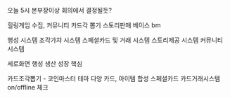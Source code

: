 오늘 5시 본부장이상 회의에서 결정될듯?

힐링게임 수집, 커뮤니티
카드각 뽑기
스토리판매 베이스 bm


행성 시스템
조각가챠 시스템
스페셜카드 및 거래 시스템
스토리제공 시스템
커뮤니티 시스템

세로화면 
행성 생산 성장 핵심

카드조각뽑기 - 코인마스터 테마 다양
카드, 아이템 합성 
스페셜카드 카드거래시스템 on/offline 체크

